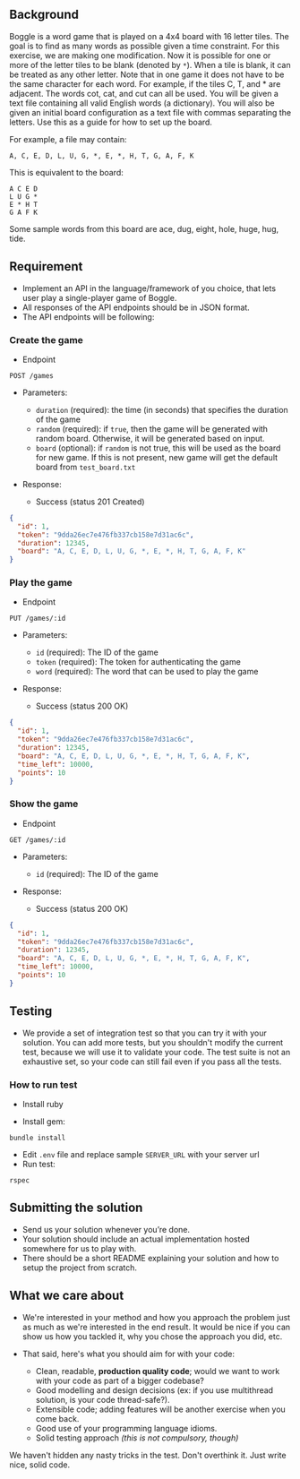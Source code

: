 ## Background

Boggle is a word game that is played on a 4x4 board with 16 letter tiles.
The goal is to find as many words as possible given a time constraint.
For this exercise, we are making one modification.
Now it is possible for one or more of the letter tiles to be blank (denoted by `*`).
When a tile is blank, it can be treated as any other letter.
Note that in one game it does not have to be the same character for each word.
For example, if the tiles C, T, and * are adjacent. The words cot, cat,
and cut can all be used.  You will be given a text file containing all
valid English words (a dictionary). You will also be given an initial board
configuration as a text file with commas separating the letters.
Use this as a guide for how to set up the board.

For example, a file may contain:

```
A, C, E, D, L, U, G, *, E, *, H, T, G, A, F, K
```

This is equivalent to the board:

```
A C E D
L U G *
E * H T
G A F K
```

Some sample words from this board are ace, dug, eight, hole, huge, hug, tide.

## Requirement

- Implement an API in the language/framework of you choice,
that lets user play a single-player game of Boggle.
- All responses of the API endpoints should be in JSON format.
- The API endpoints will be following:

### Create the game

- Endpoint

```
POST /games
```

- Parameters:
  + `duration` (required): the time (in seconds) that specifies the duration of
    the game
  + `random` (required): if `true`, then the game will be generated with random
    board.  Otherwise, it will be generated based on input.
  + `board` (optional): if `random` is not true, this will be used as the board
    for new game. If this is not present, new game will get the default board
    from `test_board.txt`

- Response:
  + Success (status 201 Created)

```json
{
  "id": 1,
  "token": "9dda26ec7e476fb337cb158e7d31ac6c",
  "duration": 12345,
  "board": "A, C, E, D, L, U, G, *, E, *, H, T, G, A, F, K"
}
```

### Play the game

- Endpoint

```
PUT /games/:id
```

- Parameters:
  + `id` (required): The ID of the game
  + `token` (required): The token for authenticating the game
  + `word` (required): The word that can be used to play the game

- Response:
  + Success (status 200 OK)

```json
{
  "id": 1,
  "token": "9dda26ec7e476fb337cb158e7d31ac6c",
  "duration": 12345,
  "board": "A, C, E, D, L, U, G, *, E, *, H, T, G, A, F, K",
  "time_left": 10000,
  "points": 10
}
```

### Show the game

- Endpoint

```
GET /games/:id
```

- Parameters:
  + `id` (required): The ID of the game

- Response:
  + Success (status 200 OK)

```json
{
  "id": 1,
  "token": "9dda26ec7e476fb337cb158e7d31ac6c",
  "duration": 12345,
  "board": "A, C, E, D, L, U, G, *, E, *, H, T, G, A, F, K",
  "time_left": 10000,
  "points": 10
}
```

## Testing

- We provide a set of integration test so that you can try it with your
solution. You can add more tests, but you shouldn't modify the current test,
because we will use it to validate your code. The test suite is not an
exhaustive set, so your code can still fail even if you pass all the tests.

### How to run test

- Install ruby

- Install gem:

```
bundle install
```

- Edit `.env` file and replace sample `SERVER_URL` with your server url
- Run test:

```
rspec
```

## Submitting the solution

- Send us your solution whenever you’re done.
- Your solution should include an actual implementation hosted
somewhere for us to play with.
- There should be a short README explaining your solution and how to setup the
project from scratch.

## What we care about

- We're interested in your method and how you approach the problem just as much as we're interested in the end result.
It would be nice if you can show us how you tackled it, why you chose the approach you did, etc.

- That said, here's what you should aim for with your code:

  - Clean, readable, **production quality code**; would we want to work with your code as part of a bigger codebase?
  - Good modelling and design decisions (ex: if you use multithread solution, is your code thread-safe?).
  - Extensible code; adding features will be another exercise when you come back.
  - Good use of your programming language idioms.
  - Solid testing approach _(this is not compulsory, though)_

We haven't hidden any nasty tricks in the test. Don't overthink it. Just write nice, solid code.
